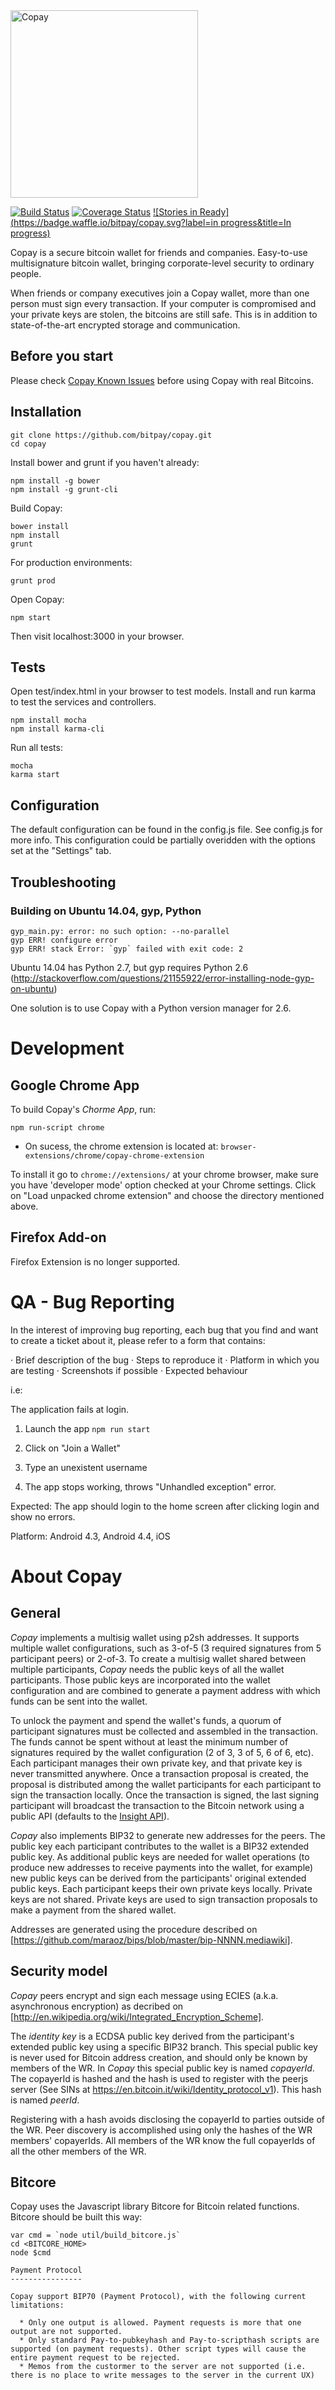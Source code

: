 <img src="https://raw.githubusercontent.com/marianorod/copay-brand/master/copay-logo-full-negative.png" alt="Copay" width="300">

[![Build Status](https://secure.travis-ci.org/bitpay/copay.svg)](http://travis-ci.org/bitpay/copay) 
[![Coverage Status](https://img.shields.io/coveralls/bitpay/copay.svg)](https://coveralls.io/r/bitpay/copay?branch=master) 
[![Stories in Ready](https://badge.waffle.io/bitpay/copay.svg?label=in progress&title=In progress)](https://waffle.io/bitpay/copay)

Copay is a secure bitcoin wallet for friends and companies.
Easy-to-use multisignature bitcoin wallet, bringing corporate-level security to ordinary people.

When friends or company executives join a Copay wallet, more than one person must sign every transaction. If your computer is compromised and your private keys are stolen, the bitcoins are still safe. This is in addition to state-of-the-art encrypted storage and communication.

## Before you start

Please check [Copay Known Issues](https://github.com/bitpay/copay/wiki/Copay-Known-issues) before using Copay
with real Bitcoins. 


## Installation

```
git clone https://github.com/bitpay/copay.git
cd copay
```

Install bower and grunt if you haven't already:
```
npm install -g bower
npm install -g grunt-cli
```

Build Copay:
```
bower install
npm install
grunt
```

For production environments:
```
grunt prod
```

Open Copay:
```
npm start
```

Then visit localhost:3000 in your browser.

## Tests

Open test/index.html in your browser to test models. Install and run karma
to test the services and controllers.

```
npm install mocha
npm install karma-cli
```

Run all tests:

```
mocha
karma start
```

## Configuration

The default configuration can be found in the config.js file.
See config.js for more info. This
configuration could be partially overidden with the options set at
the "Settings" tab.

## Troubleshooting

### Building on Ubuntu 14.04, gyp, Python

  ```
  gyp_main.py: error: no such option: --no-parallel
  gyp ERR! configure error 
  gyp ERR! stack Error: `gyp` failed with exit code: 2
  ```

Ubuntu 14.04 has Python 2.7, but gyp requires Python 2.6 (http://stackoverflow.com/questions/21155922/error-installing-node-gyp-on-ubuntu)

One solution is to use Copay with a Python version manager for 2.6.

# Development

## Google Chrome App

To build Copay's  *Chorme App*, run:

```
npm run-script chrome
```

- On sucess, the chrome extension is located at:
`
  browser-extensions/chrome/copay-chrome-extension
`

To install it go to  `chrome://extensions/` at your chrome browser, make sure you have 'developer mode' option checked at your Chrome settings. Click on "Load unpacked chrome extension" and choose the directory mentioned above. 

## Firefox Add-on

Firefox Extension is no longer supported.

# QA - Bug Reporting

In the interest of improving bug reporting, each bug that you find and want to create a ticket about it, please refer to a form that contains:
 
· Brief description of the bug
· Steps to reproduce it
· Platform in which you are testing
· Screenshots if possible
· Expected behaviour
 
i.e:
 
The application fails at login.
 
1) Launch the app `npm run start`

2) Click on "Join a Wallet"

3) Type an unexistent username

4) The app stops working, throws "Unhandled exception" error.
 
Expected: The app should login to the home screen after clicking login and show no errors.
 
Platform: Android 4.3, Android 4.4, iOS


# About Copay

General
-------

*Copay* implements a multisig wallet using p2sh addresses. It supports multiple wallet configurations, such as 3-of-5
(3 required signatures from 5 participant peers) or 2-of-3.  To create a multisig wallet shared between multiple participants,
*Copay* needs the public keys of all the wallet participants. Those public keys are incorporated into the
wallet configuration and are combined to generate a payment address with which funds can be sent into the wallet.  

To unlock the payment and spend the wallet's funds, a quorum of participant signatures must be collected
and assembled in the transaction. The funds cannot be spent without at least the minimum number of
signatures required by the wallet configuration (2 of 3, 3 of 5, 6 of 6, etc).
Each participant manages their own private key, and that private key is never transmitted anywhere.
Once a transaction proposal is created, the proposal is distributed among the
wallet participants for each participant to sign the transaction locally.
Once the transaction is signed, the last signing participant will broadcast the
transaction to the Bitcoin network using a public API (defaults to the [Insight API](https://github.com/bitpay/insight-api)).

*Copay* also implements BIP32 to generate new addresses for the peers. The public key each participant contributes
to the wallet is a BIP32 extended public key. As additional public keys are needed for wallet operations (to produce
new addresses to receive payments into the wallet, for example) new public keys can be derived from the participants'
original extended public keys. Each participant keeps their own private keys locally. Private keys are not shared.
Private keys are used to sign transaction proposals to make a payment from the shared wallet.

Addresses are generated using the procedure described on [https://github.com/maraoz/bips/blob/master/bip-NNNN.mediawiki].

Security model
--------------
*Copay* peers encrypt and sign each message using 
ECIES (a.k.a. asynchronous encryption) as decribed on
[http://en.wikipedia.org/wiki/Integrated_Encryption_Scheme].

The *identity key* is a ECDSA public key derived from the participant's extended public
key using a specific BIP32 branch. This special public key is never used for Bitcoin address creation, and
should only be known by members of the WR.
In *Copay* this special public key is named *copayerId*.  The copayerId is hashed and the hash is used to
register with the peerjs server (See SINs at https://en.bitcoin.it/wiki/Identity_protocol_v1). This hash
is named *peerId*.

Registering with a hash avoids disclosing the copayerId to parties outside of the WR.
Peer discovery is accomplished using only the hashes of the WR members' copayerIds. All members of the WR
know the full copayerIds of all the other members of the WR.

Bitcore
-------

Copay uses the Javascript library Bitcore for Bitcoin related functions. Bitcore should be built this way:
```
var cmd = `node util/build_bitcore.js`
cd <BITCORE_HOME>
node $cmd

Payment Protocol
----------------

Copay support BIP70 (Payment Protocol), with the following current limitations:

  * Only one output is allowed. Payment requests is more that one output are not supported.
  * Only standard Pay-to-pubkeyhash and Pay-to-scripthash scripts are supported (on payment requests). Other script types will cause the entire payment request to be rejected.
  * Memos from the custormer to the server are not supported (i.e. there is no place to write messages to the server in the current UX)




```

